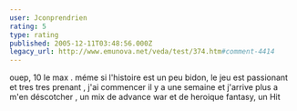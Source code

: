 ```yaml
---
user: Jconprendrien
rating: 5
type: rating
published: 2005-12-11T03:48:56.000Z
legacy_url: http://www.emunova.net/veda/test/374.htm#comment-4414
---
```

ouep, 10 le max . méme si l'histoire est un peu bidon, le jeu est passionant et tres tres prenant , j'ai commencer il y a une semaine et j'arrive plus a m'en déscotcher , un mix de advance war et de heroique fantasy, un Hit